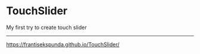 # TouchSlider

My first try to create touch slider
___
https://frantisekspunda.github.io/TouchSlider/
